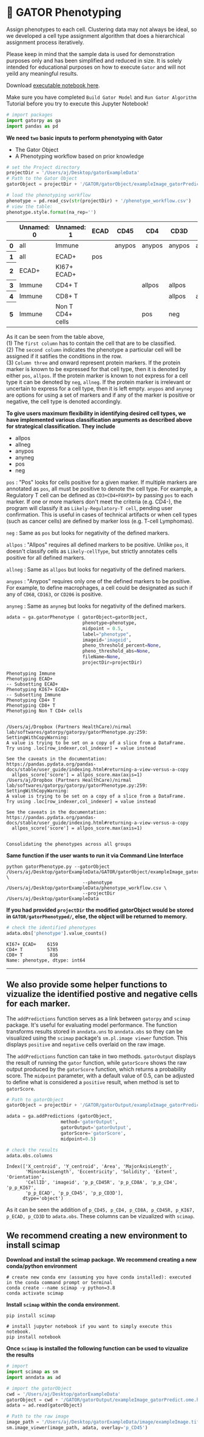 # 🐊 GATOR Phenotyping
Assign phenotypes to each cell. Clustering data may not always be ideal, so we developed a cell type assignment algorithm that does a hierarchical assignment process iteratively.
  
Please keep in mind that the sample data is used for demonstration purposes only and has been simplified and reduced in size. It is solely intended for educational purposes on how to execute `Gator` and will not yeild any meaningful results.

Download [executable notebook here](https://github.com/nirmalLab/gatorpy/blob/main/docs/Tutorials/notebooks/CellPhenotyping.ipynb).
  
Make sure you have completed `Build Gator Model` and `Run Gator Algorithm` Tutorial before you try to execute this Jupyter Notebook!


```python
# import packages
import gatorpy as ga
import pandas as pd
```

**We need `two` basic inputs to perform phenotyping with Gator**
- The Gator Object
- A Phenotyping workflow based on prior knowledge


```python
# set the Project directory
projectDir = '/Users/aj/Desktop/gatorExampleData'
# Path to the Gator Object
gatorObject = projectDir + '/GATOR/gatorObject/exampleImage_gatorPredict.ome.h5ad'
```


```python
# load the phenotyping workflow
phenotype = pd.read_csv(str(projectDir) + '/phenotype_workflow.csv')
# view the table:
phenotype.style.format(na_rep='')
```




<style type="text/css">
</style>
<table id="T_c1772">
  <thead>
    <tr>
      <th class="blank level0" >&nbsp;</th>
      <th id="T_c1772_level0_col0" class="col_heading level0 col0" >Unnamed: 0</th>
      <th id="T_c1772_level0_col1" class="col_heading level0 col1" >Unnamed: 1</th>
      <th id="T_c1772_level0_col2" class="col_heading level0 col2" >ECAD</th>
      <th id="T_c1772_level0_col3" class="col_heading level0 col3" >CD45</th>
      <th id="T_c1772_level0_col4" class="col_heading level0 col4" >CD4</th>
      <th id="T_c1772_level0_col5" class="col_heading level0 col5" >CD3D</th>
      <th id="T_c1772_level0_col6" class="col_heading level0 col6" >CD8A</th>
      <th id="T_c1772_level0_col7" class="col_heading level0 col7" >KI67</th>
    </tr>
  </thead>
  <tbody>
    <tr>
      <th id="T_c1772_level0_row0" class="row_heading level0 row0" >0</th>
      <td id="T_c1772_row0_col0" class="data row0 col0" >all</td>
      <td id="T_c1772_row0_col1" class="data row0 col1" >Immune</td>
      <td id="T_c1772_row0_col2" class="data row0 col2" ></td>
      <td id="T_c1772_row0_col3" class="data row0 col3" >anypos</td>
      <td id="T_c1772_row0_col4" class="data row0 col4" >anypos</td>
      <td id="T_c1772_row0_col5" class="data row0 col5" >anypos</td>
      <td id="T_c1772_row0_col6" class="data row0 col6" >anypos</td>
      <td id="T_c1772_row0_col7" class="data row0 col7" ></td>
    </tr>
    <tr>
      <th id="T_c1772_level0_row1" class="row_heading level0 row1" >1</th>
      <td id="T_c1772_row1_col0" class="data row1 col0" >all</td>
      <td id="T_c1772_row1_col1" class="data row1 col1" >ECAD+</td>
      <td id="T_c1772_row1_col2" class="data row1 col2" >pos</td>
      <td id="T_c1772_row1_col3" class="data row1 col3" ></td>
      <td id="T_c1772_row1_col4" class="data row1 col4" ></td>
      <td id="T_c1772_row1_col5" class="data row1 col5" ></td>
      <td id="T_c1772_row1_col6" class="data row1 col6" ></td>
      <td id="T_c1772_row1_col7" class="data row1 col7" ></td>
    </tr>
    <tr>
      <th id="T_c1772_level0_row2" class="row_heading level0 row2" >2</th>
      <td id="T_c1772_row2_col0" class="data row2 col0" >ECAD+</td>
      <td id="T_c1772_row2_col1" class="data row2 col1" >KI67+ ECAD+</td>
      <td id="T_c1772_row2_col2" class="data row2 col2" ></td>
      <td id="T_c1772_row2_col3" class="data row2 col3" ></td>
      <td id="T_c1772_row2_col4" class="data row2 col4" ></td>
      <td id="T_c1772_row2_col5" class="data row2 col5" ></td>
      <td id="T_c1772_row2_col6" class="data row2 col6" ></td>
      <td id="T_c1772_row2_col7" class="data row2 col7" >pos</td>
    </tr>
    <tr>
      <th id="T_c1772_level0_row3" class="row_heading level0 row3" >3</th>
      <td id="T_c1772_row3_col0" class="data row3 col0" >Immune</td>
      <td id="T_c1772_row3_col1" class="data row3 col1" >CD4+ T</td>
      <td id="T_c1772_row3_col2" class="data row3 col2" ></td>
      <td id="T_c1772_row3_col3" class="data row3 col3" ></td>
      <td id="T_c1772_row3_col4" class="data row3 col4" >allpos</td>
      <td id="T_c1772_row3_col5" class="data row3 col5" >allpos</td>
      <td id="T_c1772_row3_col6" class="data row3 col6" ></td>
      <td id="T_c1772_row3_col7" class="data row3 col7" ></td>
    </tr>
    <tr>
      <th id="T_c1772_level0_row4" class="row_heading level0 row4" >4</th>
      <td id="T_c1772_row4_col0" class="data row4 col0" >Immune</td>
      <td id="T_c1772_row4_col1" class="data row4 col1" >CD8+ T</td>
      <td id="T_c1772_row4_col2" class="data row4 col2" ></td>
      <td id="T_c1772_row4_col3" class="data row4 col3" ></td>
      <td id="T_c1772_row4_col4" class="data row4 col4" ></td>
      <td id="T_c1772_row4_col5" class="data row4 col5" >allpos</td>
      <td id="T_c1772_row4_col6" class="data row4 col6" >allpos</td>
      <td id="T_c1772_row4_col7" class="data row4 col7" ></td>
    </tr>
    <tr>
      <th id="T_c1772_level0_row5" class="row_heading level0 row5" >5</th>
      <td id="T_c1772_row5_col0" class="data row5 col0" >Immune</td>
      <td id="T_c1772_row5_col1" class="data row5 col1" >Non T CD4+ cells</td>
      <td id="T_c1772_row5_col2" class="data row5 col2" ></td>
      <td id="T_c1772_row5_col3" class="data row5 col3" ></td>
      <td id="T_c1772_row5_col4" class="data row5 col4" >pos</td>
      <td id="T_c1772_row5_col5" class="data row5 col5" >neg</td>
      <td id="T_c1772_row5_col6" class="data row5 col6" ></td>
      <td id="T_c1772_row5_col7" class="data row5 col7" ></td>
    </tr>
  </tbody>
</table>




As it can be seen from the table above,  
(1) The `first column` has to contain the cell that are to be classified.  
(2) The `second column` indicates the phenotype a particular cell will be assigned if it satifies the conditions in the row.  
(3) `Column three` and onward represent protein markers. If the protein marker is known to be expressed for that cell type, then it is denoted by either `pos`, `allpos`. If the protein marker is known to not express for a cell type it can be denoted by `neg`, `allneg`. If the protein marker is irrelevant or uncertain to express for a cell type, then it is left empty. `anypos` and `anyneg` are options for using a set of markers and if any of the marker is positive or negative, the cell type is denoted accordingly.

**To give users maximum flexibility in identifying desired cell types, we have implemented various classification arguments as described above for strategical classification. They include**

- allpos
- allneg
- anypos
- anyneg
- pos
- neg
  
`pos` : "Pos" looks for cells positive for a given marker. If multiple markers are annotated as `pos`, all must be positive to denote the cell type. For example, a Regulatory T cell can be defined as `CD3+CD4+FOXP3+` by passing `pos` to each marker. If one or more markers don't meet the criteria (e.g. CD4-), the program will classify it as `Likely-Regulatory-T cell`, pending user confirmation. This is useful in cases of technical artifacts or when cell types (such as cancer cells) are defined by marker loss (e.g. T-cell Lymphomas).
  
`neg` : Same as `pos` but looks for negativity of the defined markers. 
  
`allpos` : "Allpos" requires all defined markers to be positive. Unlike `pos`, it doesn't classify cells as `Likely-cellType`, but strictly annotates cells positive for all defined markers.
  
`allneg` : Same as `allpos` but looks for negativity of the defined markers. 
  
`anypos` : "Anypos" requires only one of the defined markers to be positive. For example, to define macrophages, a cell could be designated as such if any of `CD68`, `CD163`, or `CD206` is positive.
  
`anyneg` : Same as `anyneg` but looks for negativity of the defined markers. 


```python
adata = ga.gatorPhenotype ( gatorObject=gatorObject,
                            phenotype=phenotype,
                            midpoint = 0.5,
                            label="phenotype",
                            imageid='imageid',
                            pheno_threshold_percent=None,
                            pheno_threshold_abs=None,
                            fileName=None,
                            projectDir=projectDir)

```

    Phenotyping Immune
    Phenotyping ECAD+
    -- Subsetting ECAD+
    Phenotyping KI67+ ECAD+
    -- Subsetting Immune
    Phenotyping CD4+ T
    Phenotyping CD8+ T
    Phenotyping Non T CD4+ cells


    /Users/aj/Dropbox (Partners HealthCare)/nirmal lab/softwares/gatorpy/gatorpy/gatorPhenotype.py:259: SettingWithCopyWarning: 
    A value is trying to be set on a copy of a slice from a DataFrame.
    Try using .loc[row_indexer,col_indexer] = value instead
    
    See the caveats in the documentation: https://pandas.pydata.org/pandas-docs/stable/user_guide/indexing.html#returning-a-view-versus-a-copy
      allpos_score['score'] = allpos_score.max(axis=1)
    /Users/aj/Dropbox (Partners HealthCare)/nirmal lab/softwares/gatorpy/gatorpy/gatorPhenotype.py:259: SettingWithCopyWarning: 
    A value is trying to be set on a copy of a slice from a DataFrame.
    Try using .loc[row_indexer,col_indexer] = value instead
    
    See the caveats in the documentation: https://pandas.pydata.org/pandas-docs/stable/user_guide/indexing.html#returning-a-view-versus-a-copy
      allpos_score['score'] = allpos_score.max(axis=1)


    Consolidating the phenotypes across all groups


**Same function if the user wants to run it via Command Line Interface**
```
python gatorPhenotype.py --gatorObject /Users/aj/Desktop/gatorExampleData/GATOR/gatorObject/exampleImage_gatorPredict.ome.h5ad \
                            --phenotype /Users/aj/Desktop/gatorExampleData/phenotype_workflow.csv \
                            --projectDir /Users/aj/Desktop/gatorExampleData
```

**If you had provided `projectDir` the modified gatorObject would be stored in `GATOR/gatorPhenotyped/`, else, the object will be returned to memory.**


```python
# check the identified phenotypes
adata.obs['phenotype'].value_counts()
```




    KI67+ ECAD+    6159
    CD4+ T         5785
    CD8+ T          816
    Name: phenotype, dtype: int64



<hr>

## We also provide some helper functions to vizualize the identified postive and negative cells for each marker.

The `addPredictions` function serves as a link between `gatorpy` and `scimap` package. It's useful for evaluating model performance. The function transforms results stored in `anndata.uns` to `anndata.obs` so they can be visualized using the `scimap` package's `sm.pl.image viewer` function. This displays `positive` and `negative` cells overlaid on the raw image.
      
The `addPredictions` function can take in two methods.  `gatorOutput` displays the result of running the `gator` function,  while `gatorScore` shows the raw output produced by the `gatorScore`  function, which returns a probability score. The `midpoint` parameter,  with a default value of 0.5, can be adjusted to define what is considered a `positive` result, when method is set to `gatorScore`.


```python
# Path to gatorObject
gatorObject = projectDir + '/GATOR/gatorOutput/exampleImage_gatorPredict.ome.h5ad'

adata = ga.addPredictions (gatorObject, 
                    method='gatorOutput',
                    gatorOutput='gatorOutput',
                    gatorScore='gatorScore', 
                    midpoint=0.5)

```


```python
# check the results
adata.obs.columns
```




    Index(['X_centroid', 'Y_centroid', 'Area', 'MajorAxisLength',
           'MinorAxisLength', 'Eccentricity', 'Solidity', 'Extent', 'Orientation',
           'CellID', 'imageid', 'p_p_CD45R', 'p_p_CD8A', 'p_p_CD4', 'p_p_KI67',
           'p_p_ECAD', 'p_p_CD45', 'p_p_CD3D'],
          dtype='object')



As it can be seen the addition of `p_CD45, p_CD4, p_CD8A, p_CD45R, p_KI67, p_ECAD, p_CD3D` to `adata.obs`. These columns can be vizualized with `scimap`. 

## We recommend creating a new environment to install scimap

**Download and install the scimap package. We recommend creating a new conda/python environment**

```
# create new conda env (assuming you have conda installed): executed in the conda command prompt or terminal
conda create --name scimap -y python=3.8
conda activate scimap

```

**Install `scimap` within the conda environment.**

```
pip install scimap

# install jupyter notebook if you want to simply execute this notebook.
pip install notebook

```

**Once `scimap` is installed the following function can be used to vizualize the results**


```python
# import
import scimap as sm
import anndata as ad

# import the gatorObject
cwd = '/Users/aj/Desktop/gatorExampleData'
gatorObject = cwd + '/GATOR/gatorOutput/exampleImage_gatorPredict.ome.h5ad'
adata = ad.read(gatorObject)

# Path to the raw image
image_path = '/Users/aj/Desktop/gatorExampleData/image/exampleImage.tif'
sm.image_viewer(image_path, adata, overlay='p_CD45')

```
